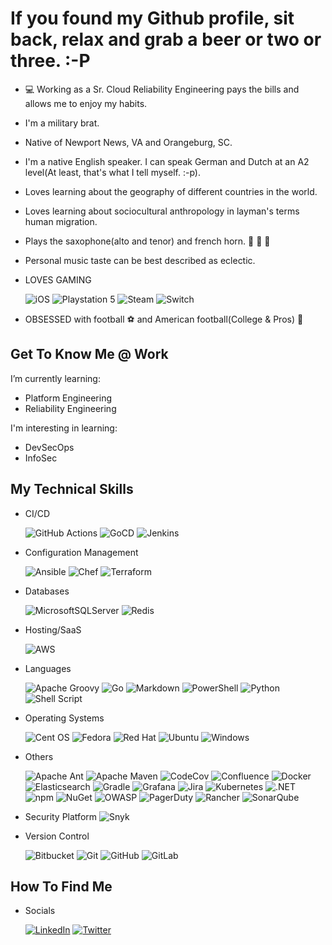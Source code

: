 # If you found my Github profile, sit back, relax and grab a beer or two or three. :-P

- :computer: Working as a Sr. Cloud Reliability Engineering pays the bills and allows me to enjoy my habits.
- I'm a military brat.
- Native of Newport News, VA and Orangeburg, SC.
- I'm a native English speaker.  I can speak German and Dutch at an A2 level(At least, that's what I tell myself.  :-p).
- Loves learning about the geography of different countries in the world.
- Loves learning about sociocultural anthropology in layman's terms human migration.
- Plays the saxophone(alto and tenor) and french horn. 🎹 :musical_note: :saxophone:
- Personal music taste can be best described as eclectic.
- LOVES GAMING

    ![iOS](https://img.shields.io/static/v1?style=for-the-badge&message=iOS&color=000000&logo=iOS&logoColor=FFFFFF&label=)
    ![Playstation 5](https://img.shields.io/badge/Playstation%205-003791?style=for-the-badge&logo=playstation-5&logoColor=white)
    ![Steam](https://img.shields.io/badge/steam-%23000000.svg?style=for-the-badge&logo=steam&logoColor=white)
    ![Switch](https://img.shields.io/badge/Switch-E60012?style=for-the-badge&logo=nintendo-switch&logoColor=white)

- OBSESSED with football :soccer: and American football(College & Pros) :football:

## Get To Know Me @ Work

I’m currently learning:

- Platform Engineering
- Reliability Engineering

I'm interesting in learning:

- DevSecOps
- InfoSec

## My Technical Skills

- CI/CD

    ![GitHub Actions](https://img.shields.io/badge/github%20actions-%232671E5.svg?style=for-the-badge&logo=githubactions&logoColor=white)
    ![GoCD](https://img.shields.io/static/v1?style=for-the-badge&message=GoCD&color=94399E&logo=GoCD&logoColor=FFFFFF&label=)
    ![Jenkins](https://img.shields.io/badge/jenkins-%232C5263.svg?style=for-the-badge&logo=jenkins&logoColor=white)

- Configuration Management

    ![Ansible](https://img.shields.io/badge/ansible-%231A1918.svg?style=for-the-badge&logo=ansible&logoColor=white)
    ![Chef](https://img.shields.io/static/v1?style=for-the-badge&message=Chef&color=222222&logo=Chef&logoColor=F09820&label=)
    ![Terraform](https://img.shields.io/badge/terraform-%235835CC.svg?style=for-the-badge&logo=terraform&logoColor=white)

- Databases

    ![MicrosoftSQLServer](https://img.shields.io/badge/Microsoft%20SQL%20Sever-CC2927?style=for-the-badge&logo=microsoft%20sql%20server&logoColor=white)
    ![Redis](https://img.shields.io/badge/redis-%23DD0031.svg?style=for-the-badge&logo=redis&logoColor=white)

- Hosting/SaaS

    ![AWS](https://img.shields.io/badge/AWS-%23FF9900.svg?style=for-the-badge&logo=amazon-aws&logoColor=white)

- Languages

    ![Apache Groovy](https://img.shields.io/badge/Apache%20Groovy-4298B8.svg?style=for-the-badge&logo=Apache+Groovy&logoColor=white)
    ![Go](https://img.shields.io/badge/go-%2300ADD8.svg?style=for-the-badge&logo=go&logoColor=white)
    ![Markdown](https://img.shields.io/badge/markdown-%23000000.svg?style=for-the-badge&logo=markdown&logoColor=white)
    ![PowerShell](https://img.shields.io/static/v1?style=for-the-badge&message=PowerShell&color=5391FE&logo=PowerShell&logoColor=FFFFFF&label=)
    ![Python](https://img.shields.io/badge/python-3670A0?style=for-the-badge&logo=python&logoColor=ffdd54)
    ![Shell Script](https://img.shields.io/badge/shell_script-%23121011.svg?style=for-the-badge&logo=gnu-bash&logoColor=white)

- Operating Systems

    ![Cent OS](https://img.shields.io/badge/cent%20os-002260?style=for-the-badge&logo=centos&logoColor=F0F0F0)
    ![Fedora](https://img.shields.io/badge/Fedora-294172?style=for-the-badge&logo=fedora&logoColor=white)
    ![Red Hat](https://img.shields.io/badge/Red%20Hat-EE0000?style=for-the-badge&logo=redhat&logoColor=white)
    ![Ubuntu](https://img.shields.io/badge/Ubuntu-E95420?style=for-the-badge&logo=ubuntu&logoColor=white)
    ![Windows](https://img.shields.io/badge/Windows-0078D6?style=for-the-badge&logo=windows&logoColor=white)

- Others

    ![Apache Ant](https://img.shields.io/badge/Apache%20Ant-A81C7D?style=for-the-badge&logo=Apache%20Ant&logoColor=white)
    ![Apache Maven](https://img.shields.io/badge/Apache%20Maven-C71A36?style=for-the-badge&logo=Apache%20Maven&logoColor=white)
    ![CodeCov](https://img.shields.io/badge/codecov-%23ff0077.svg?style=for-the-badge&logo=codecov&logoColor=white)
    ![Confluence](https://img.shields.io/badge/confluence-%23172BF4.svg?style=for-the-badge&logo=confluence&logoColor=white)
    ![Docker](https://img.shields.io/badge/docker-%230db7ed.svg?style=for-the-badge&logo=docker&logoColor=white)
    ![Elasticsearch](https://img.shields.io/static/v1?style=for-the-badge&message=Elasticsearch&color=005571&logo=Elasticsearch&logoColor=FFFFFF&label=)
    ![Gradle](https://img.shields.io/static/v1?style=for-the-badge&message=Gradle&color=02303A&logo=Gradle&logoColor=FFFFFF&label=)
    ![Grafana](https://img.shields.io/static/v1?style=for-the-badge&message=Grafana&color=F46800&logo=Grafana&logoColor=FFFFFF&label=)
    ![Jira](https://img.shields.io/badge/jira-%230A0FFF.svg?style=for-the-badge&logo=jira&logoColor=white)
    ![Kubernetes](https://img.shields.io/badge/kubernetes-%23326ce5.svg?style=for-the-badge&logo=kubernetes&logoColor=white)
    ![.NET](https://img.shields.io/badge/.NET-5C2D91?style=for-the-badge&logo=.net&logoColor=white)
    ![npm](https://img.shields.io/static/v1?style=for-the-badge&message=npm&color=CB3837&logo=npm&logoColor=FFFFFF&label=)
    ![NuGet](https://img.shields.io/static/v1?style=for-the-badge&message=NuGet&color=004880&logo=NuGet&logoColor=FFFFFF&label=)
    ![OWASP](https://img.shields.io/static/v1?style=for-the-badge&message=OWASP&color=000000&logo=OWASP&logoColor=FFFFFF&label=)
    ![PagerDuty](https://img.shields.io/static/v1?style=for-the-badge&message=PagerDuty&color=06AC38&logo=PagerDuty&logoColor=FFFFFF&label=)
    ![Rancher](https://img.shields.io/badge/rancher-%230075A8.svg?style=for-the-badge&logo=rancher&logoColor=white)
    ![SonarQube](https://img.shields.io/static/v1?style=for-the-badge&message=SonarQube&color=4E9BCD&logo=SonarQube&logoColor=FFFFFF&label=)

- Security Platform
    ![Snyk](https://img.shields.io/badge/Snyk-4C4A73?style=for-the-badge&logo=snyk&logoColor=white)

- Version Control

    ![Bitbucket](https://img.shields.io/badge/bitbucket-%230047B3.svg?style=for-the-badge&logo=bitbucket&logoColor=white)
    ![Git](https://img.shields.io/badge/git-%23F05033.svg?style=for-the-badge&logo=git&logoColor=white)
    ![GitHub](https://img.shields.io/badge/github-%23121011.svg?style=for-the-badge&logo=github&logoColor=white)
    ![GitLab](https://img.shields.io/badge/gitlab-%23181717.svg?style=for-the-badge&logo=gitlab&logoColor=white)

## How To Find Me

- Socials

    [![LinkedIn](https://img.shields.io/badge/linkedin-%230077B5.svg?style=for-the-badge&logo=linkedin&logoColor=white)](https://www.linkedin.com/in/waynemajorit/)
    [![Twitter](https://img.shields.io/badge/wamajor3-%231DA1F2.svg?&style=for-the-badge&logo=Twitter&logoColor=white)](https://twitter.com/wamajor3)
